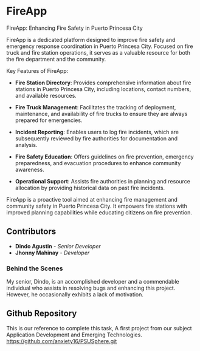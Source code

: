 FireApp
=========

FireApp: Enhancing Fire Safety in Puerto Princesa City

FireApp is a dedicated platform designed to improve fire safety and emergency response coordination in Puerto Princesa City. Focused on fire truck and fire station operations, it serves as a valuable resource for both the fire department and the community.

Key Features of FireApp:
- **Fire Station Directory**: Provides comprehensive information about fire stations in Puerto Princesa City, including locations, contact numbers, and available resources.

- **Fire Truck Management**: Facilitates the tracking of deployment, maintenance, and availability of fire trucks to ensure they are always prepared for emergencies.

- **Incident Reporting**: Enables users to log fire incidents, which are subsequently reviewed by fire authorities for documentation and analysis.

- **Fire Safety Education**: Offers guidelines on fire prevention, emergency preparedness, and evacuation procedures to enhance community awareness.

- **Operational Support**: Assists fire authorities in planning and resource allocation by providing historical data on past fire incidents.

FireApp is a proactive tool aimed at enhancing fire management and community safety in Puerto Princesa City. It empowers fire stations with improved planning capabilities while educating citizens on fire prevention.

Contributors
------------

- **Dindo Agustin** - *Senior Developer*
- **Jhonny Mahinay** - *Developer*

### Behind the Scenes
My senior, Dindo, is an accomplished developer and a commendable individual who assists in resolving bugs and enhancing this project. However, he occasionally exhibits a lack of motivation.

Github Repository
------------------
This is our reference to complete this task, A first project from our subject Application Development and Emerging Technologies.
https://github.com/anxiety16/PSUSphere.git